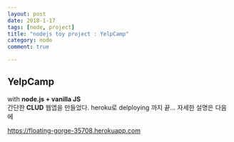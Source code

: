```yaml
---
layout: post
date: 2018-1-17
tags: [node, project]
title: "nodejs toy project : YelpCamp"
category: node
comment: true

---
```


<h2 id="yelpcamp">YelpCamp</h2>
<p>with <strong>node.js + vanilla JS</strong><br>
간단한 <strong>CLUD</strong> 웹앱을 만들었다. heroku로 delploying 까지 끝… 자세한 설명은 다음에</p>
<p><a href="https://floating-gorge-35708.herokuapp.com">https://floating-gorge-35708.herokuapp.com</a></p>

